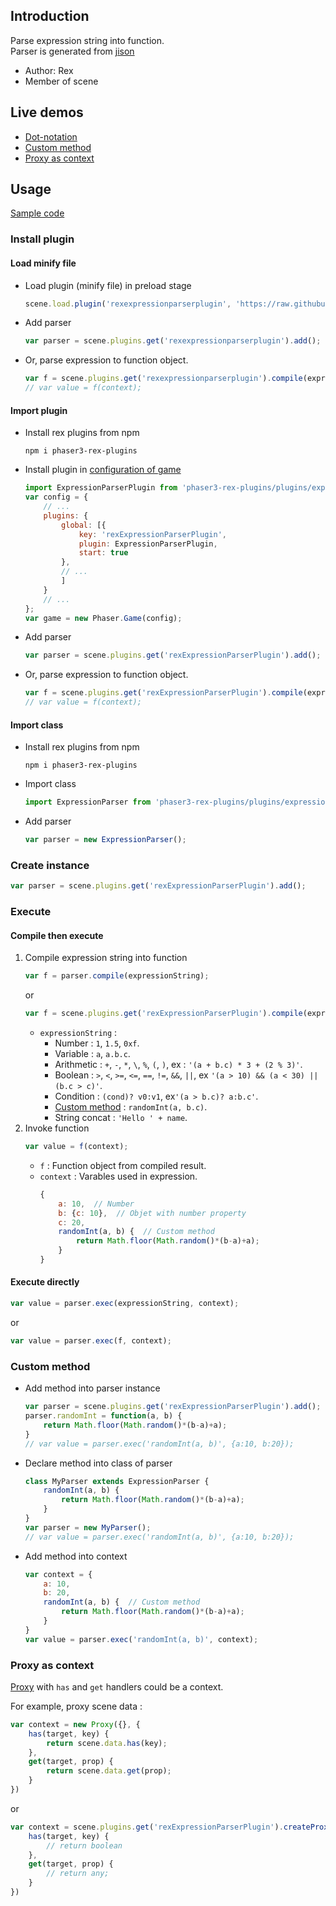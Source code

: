 ## Introduction

Parse expression string into function.  
Parser is generated from [jison](https://github.com/zaach/jison)

- Author: Rex
- Member of scene

## Live demos

- [Dot-notation](https://codepen.io/rexrainbow/pen/eYBxabb)
- [Custom method](https://codepen.io/rexrainbow/pen/bGBzyZY)
- [Proxy as context](https://codepen.io/rexrainbow/pen/Bawreqm)

## Usage

[Sample code](https://github.com/rexrainbow/phaser3-rex-notes/tree/master/examples/expression-parser)

### Install plugin

#### Load minify file

- Load plugin (minify file) in preload stage
    ```javascript
    scene.load.plugin('rexexpressionparserplugin', 'https://raw.githubusercontent.com/rexrainbow/phaser3-rex-notes/master/dist/rexexpressionparserplugin.min.js', true);
    ```
- Add parser
    ```javascript
    var parser = scene.plugins.get('rexexpressionparserplugin').add();
    ```
- Or, parse expression to function object.
    ```javascript
    var f = scene.plugins.get('rexexpressionparserplugin').compile(expressionString);
    // var value = f(context);
    ```

#### Import plugin

- Install rex plugins from npm
    ```
    npm i phaser3-rex-plugins
    ```
- Install plugin in [configuration of game](game.md#configuration)
    ```javascript
    import ExpressionParserPlugin from 'phaser3-rex-plugins/plugins/expressionparser-plugin.js';
    var config = {
        // ...
        plugins: {
            global: [{
                key: 'rexExpressionParserPlugin',
                plugin: ExpressionParserPlugin,
                start: true
            },
            // ...
            ]
        }
        // ...
    };
    var game = new Phaser.Game(config);
    ```
- Add parser
    ```javascript
    var parser = scene.plugins.get('rexExpressionParserPlugin').add();
    ```
- Or, parse expression to function object.
    ```javascript
    var f = scene.plugins.get('rexExpressionParserPlugin').compile(expressionString);
    // var value = f(context);
    ```

#### Import class

- Install rex plugins from npm
    ```
    npm i phaser3-rex-plugins
    ```
- Import class
    ```javascript
    import ExpressionParser from 'phaser3-rex-plugins/plugins/expressionparser.js';
    ```
- Add parser
    ```javascript
    var parser = new ExpressionParser();
    ```

### Create instance

```javascript
var parser = scene.plugins.get('rexExpressionParserPlugin').add();
```

### Execute

#### Compile then execute

1. Compile expression string into function
    ```javascript
    var f = parser.compile(expressionString);
    ```
    or
    ```javascript
    var f = scene.plugins.get('rexExpressionParserPlugin').compile(expressionString);
    ```
    - `expressionString` :
        - Number : `1`, `1.5`, `0xf`.
        - Variable : `a`, `a.b.c`.
        - Arithmetic : `+`, `-`, `*`, `\`, `%`, `(`, `)`, ex : `'(a + b.c) * 3 + (2 % 3)'`.
        - Boolean : `>`, `<`, `>=`, `<=`, `==`, `!=`, `&&`, `||`, ex `'(a > 10) && (a < 30) || (b.c > c)'`.
        - Condition : `(cond)? v0:v1`, ex`'(a > b.c)? a:b.c'`.
        - [Custom method](expression-parser.md#custom-method) : `randomInt(a, b.c)`.
        - String concat : `'Hello ' + name`.
1. Invoke function
    ```javascript
    var value = f(context);
    ```
    - `f` : Function object from compiled result.
    - `context` : Varables used in expression.
        ```javascript
        {
            a: 10,  // Number
            b: {c: 10},  // Objet with number property
            c: 20,
            randomInt(a, b) {  // Custom method
                return Math.floor(Math.random()*(b-a)+a);
            }
        }
        ```

#### Execute directly

```javascript
var value = parser.exec(expressionString, context);
```

or

```javascript
var value = parser.exec(f, context);
```

### Custom method

- Add method into parser instance
    ```javascript
    var parser = scene.plugins.get('rexExpressionParserPlugin').add();
    parser.randomInt = function(a, b) {
        return Math.floor(Math.random()*(b-a)+a); 
    }
    // var value = parser.exec('randomInt(a, b)', {a:10, b:20});
    ```
- Declare method into class of parser
    ```javascript
    class MyParser extends ExpressionParser {
        randomInt(a, b) {
            return Math.floor(Math.random()*(b-a)+a); 
        }
    }
    var parser = new MyParser();
    // var value = parser.exec('randomInt(a, b)', {a:10, b:20});
    ```
- Add method into context
    ```javascript
    var context = {
        a: 10,
        b: 20,
        randomInt(a, b) {  // Custom method
            return Math.floor(Math.random()*(b-a)+a);
        }
    }
    var value = parser.exec('randomInt(a, b)', context);
    ```

### Proxy as context

[Proxy](https://developer.mozilla.org/zh-TW/docs/Web/JavaScript/Reference/Global_Objects/Proxy) 
with `has` and `get` handlers could be a context.

For example, proxy scene data :

```javascript
var context = new Proxy({}, {
    has(target, key) {
        return scene.data.has(key);
    },
    get(target, prop) {
        return scene.data.get(prop);
    }
})
```

or

```javascript
var context = scene.plugins.get('rexExpressionParserPlugin').createProxyContext({
    has(target, key) {
        // return boolean
    },
    get(target, prop) {
        // return any;
    }
})
```